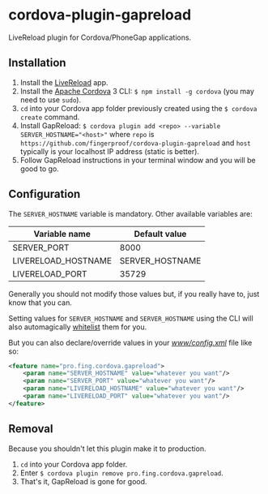 cordova-plugin-gapreload
========================

LiveReload plugin for Cordova/PhoneGap applications.

## Installation

1. Install the [LiveReload][LiveReload] app.
2. Install the [Apache Cordova][Cordova] 3 CLI: `$ npm install -g cordova` (you may need to use `sudo`).
3. `cd` into your Cordova app folder previously created using the `$ cordova create` command.
4. Install GapReload: `$ cordova plugin add <repo> --variable SERVER_HOSTNAME="<host>"` where `repo` is `https://github.com/fingerproof/cordova-plugin-gapreload` and `host` typically is your localhost IP address (static is better).
5. Follow GapReload instructions in your terminal window and you will be good to go.

## Configuration

The `SERVER_HOSTNAME` variable is mandatory. Other available variables are:

| Variable name       | Default value   |
|---------------------|-----------------|
| SERVER_PORT         | 8000            |
| LIVERELOAD_HOSTNAME | SERVER_HOSTNAME |
| LIVERELOAD_PORT     | 35729           |

Generally you should not modify those values but, if you really have to, just know that you can.

Setting values for `SERVER_HOSTNAME` and `SERVER_HOSTNAME` using the CLI will also automagically [whitelist][whitelist] them for you.

But you can also declare/override values in your *[www/config.xml][config]* file like so:

```xml
<feature name="pro.fing.cordova.gapreload">
	<param name="SERVER_HOSTNAME" value="whatever you want"/>
	<param name="SERVER_PORT" value="whatever you want"/>
	<param name="LIVERELOAD_HOSTNAME" value="whatever you want"/>
	<param name="LIVERELOAD_PORT" value="whatever you want"/>
</feature>
```

## Removal

Because you shouldn't let this plugin make it to production.

1. `cd` into your Cordova app folder.
2. Enter `$ cordova plugin remove pro.fing.cordova.gapreload`.
3. That's it, GapReload is gone for good.

[LiveReload]: http://livereload.com/
[Cordova]: http://cordova.apache.org/docs/en/3.1.0/guide_cli_index.md.html#The%20Command-line%20Interface
[whitelist]: http://cordova.apache.org/docs/en/3.1.0/guide_appdev_whitelist_index.md.html#Whitelist%20Guide
[config]: http://cordova.apache.org/docs/en/3.1.0/config_ref_index.md.html#The%20config.xml%20File
